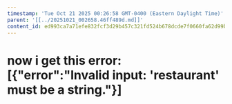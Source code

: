 ```yaml
---
timestamp: 'Tue Oct 21 2025 00:26:58 GMT-0400 (Eastern Daylight Time)'
parent: '[[../20251021_002658.46ff489d.md]]'
content_id: ed993ca7a71efe832fcf3d29b457c321fd524b678dcde7f0660fa62d99bc1e95
---
```


# now i get this error: \[{"error":"Invalid input: 'restaurant' must be a string."}]
